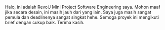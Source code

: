 Halo, ini adalah RevoU Mini Project Software Engineering saya.
Mohon maaf jika secara desain, ini masih jauh dari yang lain. Saya juga masih sangat pemula dan deadlinenya sangat singkat hehe. 
Semoga proyek ini mengikuti brief dengan cukup baik. Terima kasih.
